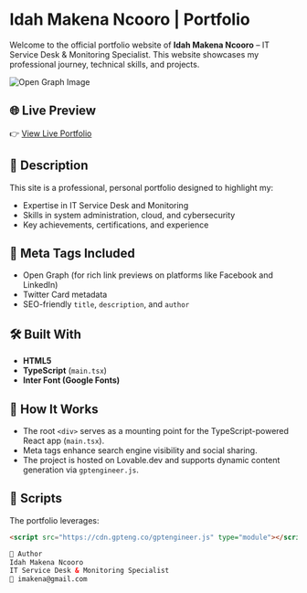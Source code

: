# Idah Makena Ncooro | Portfolio

Welcome to the official portfolio website of **Idah Makena Ncooro** – IT Service Desk & Monitoring Specialist. This website showcases my professional journey, technical skills, and projects.

![Open Graph Image](https://idahmakenaportfolio.vercel.app/)

## 🌐 Live Preview

👉 [View Live Portfolio](https://idahmakenaportfolio.vercel.app/)

## 🧾 Description

This site is a professional, personal portfolio designed to highlight my:

- Expertise in IT Service Desk and Monitoring
- Skills in system administration, cloud, and cybersecurity
- Key achievements, certifications, and experience

## 📌 Meta Tags Included

- Open Graph (for rich link previews on platforms like Facebook and LinkedIn)
- Twitter Card metadata
- SEO-friendly `title`, `description`, and `author`

## 🛠 Built With

- **HTML5**
- **TypeScript** (`main.tsx`)
- **Inter Font (Google Fonts)**

## 🧠 How It Works

- The root `<div>` serves as a mounting point for the TypeScript-powered React app (`main.tsx`).
- Meta tags enhance search engine visibility and social sharing.
- The project is hosted on Lovable.dev and supports dynamic content generation via `gptengineer.js`.

## 🧪 Scripts

The portfolio leverages:

```html
<script src="https://cdn.gpteng.co/gptengineer.js" type="module"></script>

🧾 Author
Idah Makena Ncooro
IT Service Desk & Monitoring Specialist
📧 imakena@gmail.com